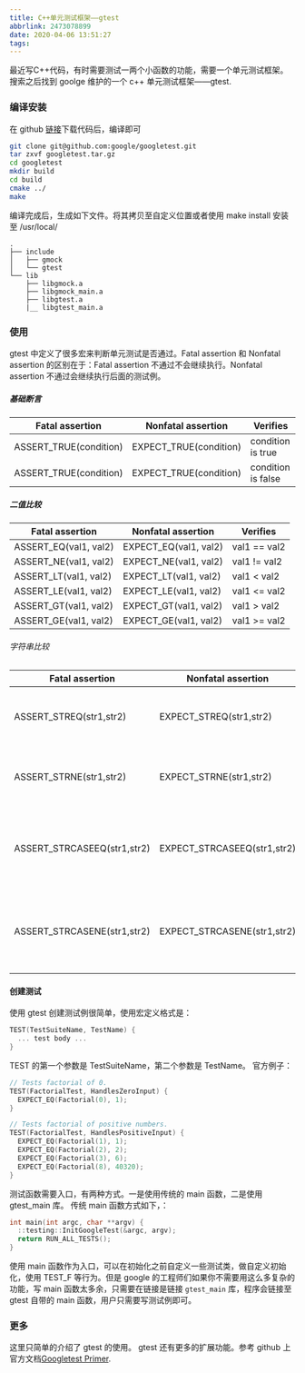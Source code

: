 ```yaml
---
title: C++单元测试框架——gtest
abbrlink: 2473078899
date: 2020-04-06 13:51:27
tags:
---
```


最近写C++代码，有时需要测试一两个小函数的功能，需要一个单元测试框架。搜索之后找到 goolge 维护的一个 c++ 单元测试框架——gtest. 
<!--more-->
### 编译安装
在 github [链接](https://github.com/google/googletest)下载代码后，编译即可
``` bash
git clone git@github.com:google/googletest.git
tar zxvf googletest.tar.gz 
cd googletest
mkdir build     
cd build
cmake ../
make 
```
编译完成后，生成如下文件。将其拷贝至自定义位置或者使用 make install 安装至 /usr/local/
```
.
├── include
│   ├── gmock
│   └── gtest
└── lib
    ├── libgmock.a
    ├── libgmock_main.a
    ├── libgtest.a
    |__ libgtest_main.a
```

### 使用

gtest 中定义了很多宏来判断单元测试是否通过。Fatal assertion 和 Nonfatal assertion 的区别在于：Fatal assertion 不通过不会继续执行。Nonfatal assertion 不通过会继续执行后面的测试例。

##### 基础断言
Fatal assertion 	        |Nonfatal assertion	        | Verifies
----                        |----                       |----                |
ASSERT_TRUE(condition)	    |EXPECT_TRUE(condition)	    |condition is true   |
ASSERT_TRUE(condition)	    |EXPECT_TRUE(condition)	    |condition is false  |

##### 二值比较
Fatal assertion 	        |Nonfatal assertion	        | Verifies
----                        |----                       |----                |
ASSERT_EQ(val1, val2)	    |EXPECT_EQ(val1, val2)	    |val1 == val2        |
ASSERT_NE(val1, val2)	    |EXPECT_NE(val1, val2)	    |val1 != val2        |
ASSERT_LT(val1, val2)	    |EXPECT_LT(val1, val2)	    |val1 < val2         |
ASSERT_LE(val1, val2)	    |EXPECT_LE(val1, val2)	    |val1 <= val2        |
ASSERT_GT(val1, val2)	    |EXPECT_GT(val1, val2)	    |val1 > val2         |
ASSERT_GE(val1, val2)	    |EXPECT_GE(val1, val2)	    |val1 >= val2        |

###### 字符串比较
Fatal assertion 	        |Nonfatal assertion	        | Verifies
----                        |----                       |----                                                       |
ASSERT_STREQ(str1,str2) 	|EXPECT_STREQ(str1,str2)	|the two C strings have the same content                    |
ASSERT_STRNE(str1,str2) 	|EXPECT_STRNE(str1,str2)	|the two C strings have different contents                  |
ASSERT_STRCASEEQ(str1,str2) |EXPECT_STRCASEEQ(str1,str2)|the two C strings have the same content, ignoring case     |
ASSERT_STRCASENE(str1,str2) |EXPECT_STRCASENE(str1,str2)|the two C strings have different contents, ignoring case   |

#### 创建测试
使用 gtest 创建测试例很简单，使用宏定义格式是：
``` c++
TEST(TestSuiteName, TestName) {
  ... test body ...
}
```
TEST 的第一个参数是 TestSuiteName，第二个参数是 TestName。 
官方例子：
```c++
// Tests factorial of 0.
TEST(FactorialTest, HandlesZeroInput) {
  EXPECT_EQ(Factorial(0), 1);
}

// Tests factorial of positive numbers.
TEST(FactorialTest, HandlesPositiveInput) {
  EXPECT_EQ(Factorial(1), 1);
  EXPECT_EQ(Factorial(2), 2);
  EXPECT_EQ(Factorial(3), 6);
  EXPECT_EQ(Factorial(8), 40320);
}
```
测试函数需要入口，有两种方式。一是使用传统的 main 函数，二是使用 gtest_main 库。
传统 main 函数方式如下，：
``` c++
int main(int argc, char **argv) {
  ::testing::InitGoogleTest(&argc, argv);
  return RUN_ALL_TESTS();
}
```
使用 main 函数作为入口，可以在初始化之前自定义一些测试类，做自定义初始化，使用 TEST_F 等行为。但是 google 的工程师们如果你不需要用这么多复杂的功能，写 main 函数太多余，只需要在链接是链接 `gtest_main` 库，程序会链接至 gtest 自带的 main 函数，用户只需要写测试例即可。

### 更多
这里只简单的介绍了 gtest 的使用。 gtest 还有更多的扩展功能。参考 github 上官方文档[Googletest Primer](https://github.com/google/googletest/blob/master/googletest/docs/primer.md).
